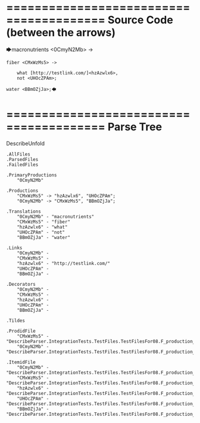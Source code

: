 ========================================
Source Code (between the arrows)
========================================

🡆macronutrients <0CmyN2Mb> ->

    fiber <CMxWzMs5> ->

        what [http://testlink.com/]<hzAzwlx6>,
        not <UHOcZPAm>;
    
    water <BBmOZjJa>;🡄

========================================
Parse Tree
========================================
DescribeUnfold

    .AllFiles
    .ParsedFiles
    .FailedFiles

    .PrimaryProductions
        "0CmyN2Mb" 

    .Productions
        "CMxWzMs5" -> "hzAzwlx6", "UHOcZPAm";
        "0CmyN2Mb" -> "CMxWzMs5", "BBmOZjJa";

    .Translations
        "0CmyN2Mb" - "macronutrients"
        "CMxWzMs5" - "fiber"
        "hzAzwlx6" - "what"
        "UHOcZPAm" - "not"
        "BBmOZjJa" - "water"

    .Links
        "0CmyN2Mb" - 
        "CMxWzMs5" - 
        "hzAzwlx6" - "http://testlink.com/"
        "UHOcZPAm" - 
        "BBmOZjJa" - 

    .Decorators
        "0CmyN2Mb" - 
        "CMxWzMs5" - 
        "hzAzwlx6" - 
        "UHOcZPAm" - 
        "BBmOZjJa" - 

    .Tildes

    .ProdidFile
        "CMxWzMs5" - "DescribeParser.IntegrationTests.TestFiles.TestFilesFor08.F_production_in_production1.ds"
        "0CmyN2Mb" - "DescribeParser.IntegrationTests.TestFiles.TestFilesFor08.F_production_in_production1.ds"

    .ItemidFile
        "0CmyN2Mb" - "DescribeParser.IntegrationTests.TestFiles.TestFilesFor08.F_production_in_production1.ds"
        "CMxWzMs5" - "DescribeParser.IntegrationTests.TestFiles.TestFilesFor08.F_production_in_production1.ds"
        "hzAzwlx6" - "DescribeParser.IntegrationTests.TestFiles.TestFilesFor08.F_production_in_production1.ds"
        "UHOcZPAm" - "DescribeParser.IntegrationTests.TestFiles.TestFilesFor08.F_production_in_production1.ds"
        "BBmOZjJa" - "DescribeParser.IntegrationTests.TestFiles.TestFilesFor08.F_production_in_production1.ds"

